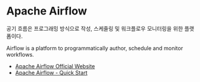 
# Apache Airflow

공기 흐름은 프로그래밍 방식으로 작성, 스케줄링 및 워크플로우 모니터링을 위한 플랫폼이다.

Airflow is a platform to programmatically author, schedule and monitor workflows.

* [Apache Airflow Official Website](https://airflow.apache.org/)
* [Apache Airflow - Quick Start](https://github.com/hansung-dev/Quick-Start/blob/main/Airflow/Apache%20Airflow%20-%20Quick%20Start.md)